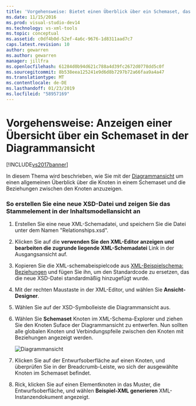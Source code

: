 ```yaml
---
title: 'Vorgehensweise: Bietet einen Überblick über ein Schemaset, das mithilfe der Graph-Ansicht | Microsoft-Dokumentation'
ms.date: 11/15/2016
ms.prod: visual-studio-dev14
ms.technology: vs-xml-tools
ms.topic: conceptual
ms.assetid: c0df4b0d-52ef-4a6c-9676-1d8311aad7c7
caps.latest.revision: 10
author: gewarren
ms.author: gewarren
manager: jillfra
ms.openlocfilehash: 61284d0b94d621c788a4d39fc2672d0778dd5c0f
ms.sourcegitcommit: 8b538eea125241e9d6d8b7297b72a66faa9a4a47
ms.translationtype: MT
ms.contentlocale: de-DE
ms.lasthandoff: 01/23/2019
ms.locfileid: "58957169"
---
```

# <a name="how-to-get-an-overview-of-a-schema-set-using-the-graph-view"></a>Vorgehensweise: Anzeigen einer Übersicht über ein Schemaset in der Diagrammansicht
[!INCLUDE[vs2017banner](../includes/vs2017banner.md)]

  
In diesem Thema wird beschrieben, wie Sie mit der [Diagrammansicht](../xml-tools/graph-view.md) um einen allgemeinen Überblick über die Knoten in einem Schemaset und die Beziehungen zwischen den Knoten anzuzeigen.  
  
### <a name="to-create-a-new-xsd-file-and-display-the-root-element-in-the-content-model-view"></a>So erstellen Sie eine neue XSD-Datei und zeigen Sie das Stammelement in der Inhaltsmodellansicht an  
  
1.  Erstellen Sie eine neue XML-Schemadatei, und speichern Sie die Datei unter dem Namen "Relationships.xsd".  
  
2.  Klicken Sie auf die **verwenden Sie den XML-Editor anzeigen und bearbeiten die zugrunde liegende XML-Schemadatei** Link in der Ausgangsansicht auf.  
  
3.  Kopieren Sie die XML-schemabeispielcode aus [XML-Beispielschema: Beziehungen](../xml-tools/sample-xsd-file-relationships.md) und fügen Sie ihn, um den Standardcode zu ersetzen, das die neue XSD-Datei standardmäßig hinzugefügt wurde.  
  
4.  Mit der rechten Maustaste in der XML-Editor, und wählen Sie **Ansicht-Designer**.  
  
5.  Wählen Sie auf der XSD-Symbolleiste die Diagrammansicht aus.  
  
6.  Wählen Sie **Schemaset** Knoten im XML-Schema-Explorer und ziehen Sie den Knoten Suface der Diagrammansicht zu entwerfen. Nun sollten alle globalen Knoten und Verbindungspfeile zwischen den Knoten mit Beziehungen angezeigt werden.  
  
     ![Diagrammansicht](../xml-tools/media/relationshipingraphview.gif "RelationshipInGraphView")  
  
7.  Klicken Sie auf der Entwurfsoberfläche auf einen Knoten, und überprüfen Sie in der Breadcrumb-Leiste, wo sich der ausgewählte Knoten im Schemaset befindet.  
  
8.  Rick, klicken Sie auf einen Elementknoten in das Muster, die Entwurfsoberfläche, und wählen **Beispiel-XML generieren** XML-Instanzendokument angezeigt.
